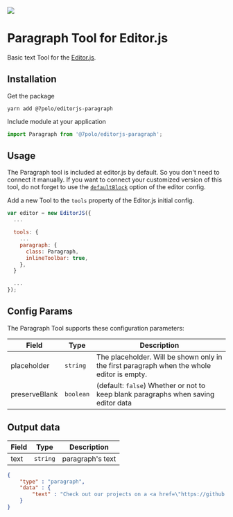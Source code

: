 ![](https://badgen.net/badge/Editor.js/v2.0/blue)

# Paragraph Tool for Editor.js

Basic text Tool for the [Editor.js](https://ifmo.su/editor).

## Installation

Get the package

```shell
yarn add @7polo/editorjs-paragraph
```

Include module at your application

```javascript
import Paragraph from '@7polo/editorjs-paragraph';
```

## Usage

The Paragraph tool is included at editor.js by default. So you don't need to connect it manually.
If you want to connect your customized version of this tool, do not forget to use the [`defaultBlock`](https://editorjs.io/configuration#change-the-default-block)
option of the editor config.

Add a new Tool to the `tools` property of the Editor.js initial config.

```javascript
var editor = new EditorJS({
  ...

  tools: {
    ...
    paragraph: {
      class: Paragraph,
      inlineToolbar: true,
    },
  }

  ...
});
```

## Config Params

The Paragraph Tool supports these configuration parameters:

| Field | Type     | Description        |
| ----- | -------- | ------------------ |
| placeholder | `string` | The placeholder. Will be shown only in the first paragraph when the whole editor is empty.  |
| preserveBlank | `boolean` | (default: `false`) Whether or not to keep blank paragraphs when saving editor data |

## Output data

| Field  | Type     | Description      |
| ------ | -------- | ---------------- |
| text   | `string` | paragraph's text |


```json
{
    "type" : "paragraph",
    "data" : {
        "text" : "Check out our projects on a <a href=\"https://github.com/codex-team\">GitHub page</a>.",
    }
}
```

